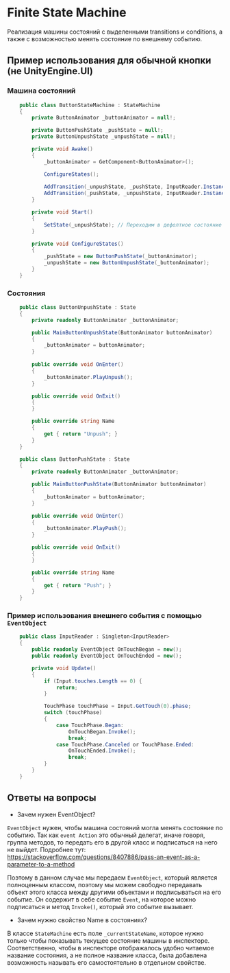 # Finite State Machine

Реализация машины состояний с выделенными transitions и conditions, а также с возможностью менять состояние по внешнему событию.

## Пример использования для обычной кнопки (не UnityEngine.UI)
### Машина состояний
```c#
    public class ButtonStateMachine : StateMachine
    {
        private ButtonAnimator _buttonAnimator = null!;

        private ButtonPushState _pushState = null!;
        private ButtonUnpushState _unpushState = null!;

        private void Awake()
        {
            _buttonAnimator = GetComponent<ButtonAnimator>();

            ConfigureStates();
			
            AddTransition(_unpushState, _pushState, InputReader.Instance.OnTouchBegan);
            AddTransition(_pushState, _unpushState, InputReader.Instance.OnTouchEnded);
        }

        private void Start()
        {
            SetState(_unpushState); // Переходим в дефолтное состояние
        }

        private void ConfigureStates()
        {
            _pushState = new ButtonPushState(_buttonAnimator);
            _unpushState = new ButtonUnpushState(_buttonAnimator);
        }
    } 
```
### Состояния
```c#
    public class ButtonUnpushState : State
    {
        private readonly ButtonAnimator _buttonAnimator;

        public MainButtonUnpushState(ButtonAnimator buttonAnimator)
        {
            _buttonAnimator = buttonAnimator;
        }
        
        public override void OnEnter()
        {
            _buttonAnimator.PlayUnpush();
        }

        public override void OnExit()
        {
        }

        public override string Name
        {
            get { return "Unpush"; }
        }
    }
```

```c#
    public class ButtonPushState : State
    {
        private readonly ButtonAnimator _buttonAnimator;

        public MainButtonPushState(ButtonAnimator buttonAnimator)
        {
            _buttonAnimator = buttonAnimator;
        }

        public override void OnEnter()
        {
            _buttonAnimator.PlayPush();
        }

        public override void OnExit()
        {
        }

        public override string Name
        {
            get { return "Push"; }
        }
    }
```
### Пример использования внешнего события с помощью ```EventObject```
```c#
    public class InputReader : Singleton<InputReader>
    {
        public readonly EventObject OnTouchBegan = new();
        public readonly EventObject OnTouchEnded = new();

        private void Update()
        {
            if (Input.touches.Length == 0) {
                return;
            }

            TouchPhase touchPhase = Input.GetTouch(0).phase;
            switch (touchPhase)
            {
                case TouchPhase.Began:
                    OnTouchBegan.Invoke();
                    break;
                case TouchPhase.Canceled or TouchPhase.Ended:
                    OnTouchEnded.Invoke();
                    break;
            }
        }
    }
```


## Ответы на вопросы
* Зачем нужен EventObject?

```EventObject``` нужен, чтобы машина состояний могла менять состояние по событию. Так как ```event Action``` это обычный делегат, иначе говоря, группа методов, то передать его в другой класс и подписаться на него не выйдет. Подробнее тут: https://stackoverflow.com/questions/8407886/pass-an-event-as-a-parameter-to-a-method

Поэтому в данном случае мы передаем ```EventObject```, который является полноценным классом, поэтому мы можем свободно передавать объект этого класса между другими объектами и подписываться на его событие. Он содержит в себе событие ```Event```, на которое можно подписаться и метод ```Invoke()```, который это событие вызывает.

* Зачем нужно свойство Name в состояниях?

В классе ```StateMachine``` есть поле ```_currentStateName```, которое нужно только чтобы показывать текущее состояние машины в инспекторе. Соответственно, чтобы в инспекторе отображалось удобно читаемое название состояния, а не полное название класса, была добавлена возможность называть его самостоятельно в отдельном свойстве.

